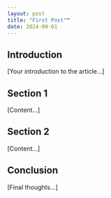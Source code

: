 ```yaml
---
layout: post
title: "First Post""
date: 2024-09-01
---
```


## Introduction

[Your introduction to the article...]

## Section 1
[Content...]

## Section 2
[Content...]

## Conclusion
[Final thoughts...]
